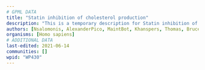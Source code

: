 ```yaml
---
# GPML DATA
title: "Statin inhibition of cholesterol production"
description: "This is a temporary description for Statin inhibition of cholesterol production"
authors: [Nsalomonis, AlexanderPico, MaintBot, Khanspers, Thomas, BruceConklin, Samuel Sklar, Egonw, Mkutmon, Evelo, Anwesha, DeSl, Eweitz]
organisms: [Homo sapiens]
# ADDITIONAL DATA
last-edited: 2021-06-14
communities: []
wpid: "WP430"
---
```

